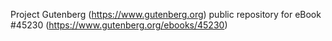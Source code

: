 Project Gutenberg (https://www.gutenberg.org) public repository for eBook #45230 (https://www.gutenberg.org/ebooks/45230)

